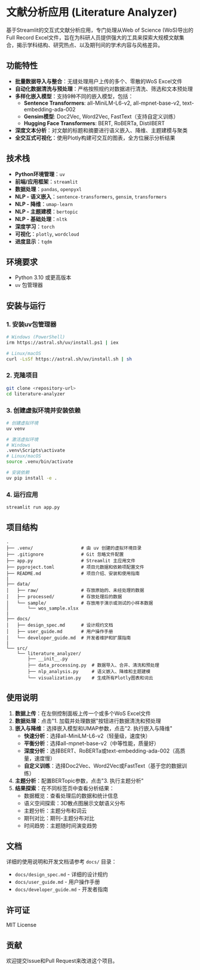 # 文献分析应用 (Literature Analyzer)

基于Streamlit的交互式文献分析应用，专门处理从Web of Science (WoS)导出的Full Record Excel文件，旨在为科研人员提供强大的工具来探索大规模文献集合，揭示学科结构、研究热点、以及期刊间的学术内容与风格差异。

## 功能特性

- **批量数据导入与整合**：无缝处理用户上传的多个、零散的WoS Excel文件
- **自动化数据清洗与预处理**：严格按照规约对数据进行清洗、筛选和文本预处理
- **多样化嵌入模型**：支持9种不同的嵌入模型，包括：
  - **Sentence Transformers**: all-MiniLM-L6-v2, all-mpnet-base-v2, text-embedding-ada-002
  - **Gensim模型**: Doc2Vec, Word2Vec, FastText（支持自定义训练）
  - **Hugging Face Transformers**: BERT, RoBERTa, DistilBERT
- **深度文本分析**：对文献的标题和摘要进行语义嵌入、降维、主题建模与聚类
- **全交互式可视化**：使用Plotly构建可交互的图表，全方位展示分析结果

## 技术栈

- **Python环境管理**：`uv`
- **前端/应用框架**：`streamlit`
- **数据处理**：`pandas`, `openpyxl`
- **NLP - 语义嵌入**：`sentence-transformers`, `gensim`, `transformers`
- **NLP - 降维**：`umap-learn`
- **NLP - 主题建模**：`bertopic`
- **NLP - 基础处理**：`nltk`
- **深度学习**：`torch`
- **可视化**：`plotly`, `wordcloud`
- **进度显示**：`tqdm`

## 环境要求

- Python 3.10 或更高版本
- `uv` 包管理器

## 安装与运行

### 1. 安装uv包管理器

```bash
# Windows (PowerShell)
irm https://astral.sh/uv/install.ps1 | iex

# Linux/macOS
curl -LsSf https://astral.sh/uv/install.sh | sh
```

### 2. 克隆项目

```bash
git clone <repository-url>
cd literature-analyzer
```

### 3. 创建虚拟环境并安装依赖

```bash
# 创建虚拟环境
uv venv

# 激活虚拟环境
# Windows
.venv\Scripts\activate
# Linux/macOS
source .venv/bin/activate

# 安装依赖
uv pip install -e .
```

### 4. 运行应用

```bash
streamlit run app.py
```

## 项目结构

```
.
├── .venv/                  # 由 uv 创建的虚拟环境目录
├── .gitignore              # Git 忽略文件配置
├── app.py                  # Streamlit 主应用文件
├── pyproject.toml          # 项目元数据和依赖项配置文件
├── README.md               # 项目介绍、安装和使用指南
|
├── data/
│   ├── raw/                # 存放原始的、未经处理的数据
│   ├── processed/          # 存放处理后的数据
│   └── sample/             # 存放用于演示或测试的小样本数据
│       └── wos_sample.xlsx
|
├── docs/
│   ├── design_spec.md      # 设计规约文档
│   ├── user_guide.md       # 用户操作手册
│   └── developer_guide.md  # 开发者维护和扩展指南
|
└── src/
    └── literature_analyzer/
        ├── __init__.py
        ├── data_processing.py  # 数据导入、合并、清洗和预处理
        ├── nlp_analysis.py     # 语义嵌入、降维和主题建模
        └── visualization.py    # 生成所有Plotly图表和词云
```

## 使用说明

1. **数据上传**：在左侧控制面板上传一个或多个WoS Excel文件
2. **数据处理**：点击"1. 加载并处理数据"按钮进行数据清洗和预处理
3. **嵌入与降维**：选择嵌入模型和UMAP参数，点击"2. 执行嵌入与降维"
   - **快速分析**：选择all-MiniLM-L6-v2（轻量级，速度快）
   - **平衡分析**：选择all-mpnet-base-v2（中等性能，质量好）
   - **深度分析**：选择BERT、RoBERTa或text-embedding-ada-002（高质量，速度慢）
   - **自定义训练**：选择Doc2Vec、Word2Vec或FastText（基于您的数据训练）
4. **主题分析**：配置BERTopic参数，点击"3. 执行主题分析"
5. **结果探索**：在不同标签页中查看分析结果：
   - 数据概览：查看处理后的数据和统计信息
   - 语义空间探索：3D散点图展示文献语义分布
   - 主题分析：主题分布和词云
   - 期刊对比：期刊-主题分布对比
   - 时间趋势：主题随时间演变趋势

## 文档

详细的使用说明和开发文档请参考 `docs/` 目录：

- `docs/design_spec.md` - 详细的设计规约
- `docs/user_guide.md` - 用户操作手册
- `docs/developer_guide.md` - 开发者指南

## 许可证

MIT License

## 贡献

欢迎提交Issue和Pull Request来改进这个项目。

